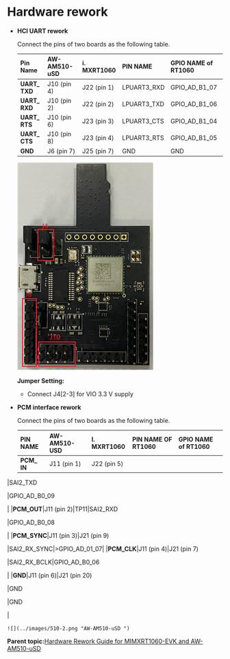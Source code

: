 # Hardware rework

-   **HCI UART rework**

    Connect the pins of two boards as the following table.

    |**Pin Name**|**AW-​AM510-​uSD**|**i.​MXRT1060**|**PIN NAME**|**GPIO NAME of RT1060**|
    |------------|------------------|---------------|------------|-----------------------|
    |**UART\_​TXD**|J10 \(pin 4\)|J22 \(pin 1\)|LPUART3\_RXD|GPIO\_AD\_B1\_07|
    |**UART\_​RXD**|J10 \(pin 2\)|J22 \(pin 2\)|LPUART3\_TXD|GPIO\_AD\_B1\_06|
    |**UART\_​RTS**|J10 \(pin 6\)|J23 \(pin 3\)|LPUART3\_CTS|GPIO\_AD\_B1\_04|
    |**UART\_​CTS**|J10 \(pin 8\)|J23 \(pin 4\)|LPUART3\_RTS|GPIO\_AD\_B1\_05|
    |**GND**|J6 \(pin 7\)|J25 \(pin 7\)|GND|GND|

    ![](../images/510.png "AW-AM510-uSD")

    **Jumper Setting:**

    -   Connect J4\[2-3\] for VIO 3.3 V supply
-   **PCM interface rework**

    Connect the pins of two boards as the following table.

    |**PIN NAME**|**AW-​AM510-​USD**|**I.​MXRT1060**|**PIN NAME OF RT1060**|**GPIO NAME of RT1060**|
    |------------|------------------|---------------|----------------------|-----------------------|
    |**PCM\_​IN**|J11 \(pin 1\)|J22 \(pin 5\)

|SAI2\_TXD

|GPIO\_AD\_B0\_09

|
    |**PCM\_​OUT**|J11 \(pin 2\)|TP11|SAI2\_RXD

|GPIO\_AD\_B0\_08

|
    |**PCM\_​SYNC**|J11 \(pin 3\)|J21 \(pin 9\)

|SAI2\_RX\_SYNC|\>GPIO\_AD\_01\_07|
    |**PCM\_​CLK**|J11 \(pin 4\)|J21 \(pin 7\)

|SAI2\_RX\_BCLK|GPIO\_AD\_B0\_06

|
    |**GND**|J11 \(pin 6\)|J21 \(pin 20\)

|GND

|GND

|

    ![](../images/510-2.png "AW-AM510-uSD ")


**Parent topic:**[Hardware Rework Guide for MIMXRT1060-EVK and AW-AM510-uSD](../topics/hardware_rework_guide_for_mimxrt1060-evk_and_aw-am.md)

